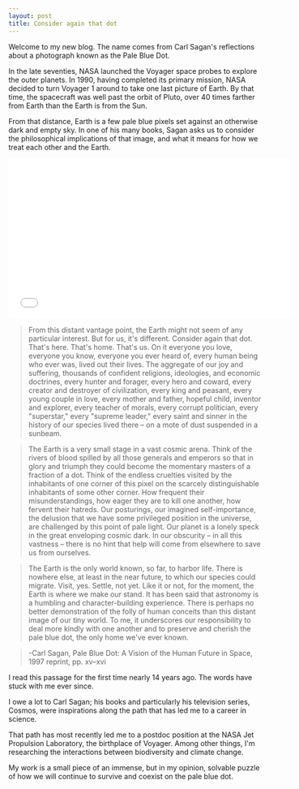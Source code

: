 ```yaml
---
layout: post
title: Consider again that dot
---
```


Welcome to my new blog. The name comes from Carl Sagan's reflections about a photograph known as the Pale Blue Dot.

In the late seventies, NASA launched the Voyager space probes to explore the outer planets. In 1990, having 
completed its primary mission, NASA decided to turn Voyager 1 around to take one last picture of Earth. By that time, the spacecraft
was well past the orbit of Pluto, over 40 times farther from Earth than the Earth is from the Sun.

From that distance, Earth is a few pale blue pixels set against an otherwise dark and empty sky. In one of his many books, Sagan asks us to consider the philosophical implications of that image, and what it means for how we treat each other and the Earth.

<iframe width="560" height="315" src="//www.youtube.com/embed/3i2y4sEQpRI?wmode=opaque" frameborder="0" allowfullscreen="allowfullscreen">.</iframe>

>From this distant vantage point, the Earth might not seem of any particular interest. But for us, it's different. Consider again that dot. That's here. That's home. That's us. On it everyone you love, everyone you know, everyone you ever heard of, every human being who ever was, lived out their lives. The aggregate of our joy and suffering, thousands of confident religions, ideologies, and economic doctrines, every hunter and forager, every hero and coward, every creator and destroyer of civilization, every king and peasant, every young couple in love, every mother and father, hopeful child, inventor and explorer, every teacher of morals, every corrupt politician, every "superstar," every "supreme leader," every saint and sinner in the history of our species lived there – on a mote of dust suspended in a sunbeam.

>The Earth is a very small stage in a vast cosmic arena. Think of the rivers of blood spilled by all those generals and emperors so that in glory and triumph they could become the momentary masters of a fraction of a dot. Think of the endless cruelties visited by the inhabitants of one corner of this pixel on the scarcely distinguishable inhabitants of some other corner. How frequent their misunderstandings, how eager they are to kill one another, how fervent their hatreds. Our posturings, our imagined self-importance, the delusion that we have some privileged position in the universe, are challenged by this point of pale light. Our planet is a lonely speck in the great enveloping cosmic dark. In our obscurity – in all this vastness – there is no hint that help will come from elsewhere to save us from ourselves.

>The Earth is the only world known, so far, to harbor life. There is nowhere else, at least in the near future, to which our species could migrate. Visit, yes. Settle, not yet. Like it or not, for the moment, the Earth is where we make our stand. It has been said that astronomy is a humbling and character-building experience. There is perhaps no better demonstration of the folly of human conceits than this distant image of our tiny world. To me, it underscores our responsibility to deal more kindly with one another and to preserve and cherish the pale blue dot, the only home we've ever known.

>-Carl Sagan, Pale Blue Dot: A Vision of the Human Future in Space, 1997 reprint, pp. xv–xvi

I read this passage for the first time nearly 14 years ago. The words have stuck with me ever since. 


I owe a lot to Carl Sagan; his books and particularly his television series, Cosmos, were inspirations along the path that has led me to a career in science.

That path has most recently led me to a postdoc position at the NASA Jet Propulsion Laboratory, the birthplace of Voyager.  Among other things, I'm researching the interactions between biodiversity and climate change. 

My work is a small piece of an immense, but in my opinion, solvable puzzle of how we will continue to survive and coexist on the pale blue dot.

